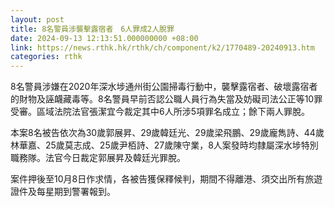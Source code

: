 ```yaml
---
layout: post
title: 8名警員涉襲擊露宿者　6人罪成2人脫罪
date: 2024-09-13 12:13:51.000000000 +08:00
link: https://news.rthk.hk/rthk/ch/component/k2/1770489-20240913.htm
categories: rthk
---
```


8名警員涉嫌在2020年深水埗通州街公園掃毒行動中，襲擊露宿者、破壞露宿者的財物及誣衊藏毒等。8名警員早前否認公職人員行為失當及妨礙司法公正等10罪受審。區域法院法官張潔宜今裁定其中6人所涉5項罪名成立；餘下兩人罪脫。

本案8名被告依次為30歲郭展昇、29歲韓廷光、29歲梁飛鵬、29歲龐雋詩、44歲林華嘉、25歲莫志成、25歲尹栢詩、27歲陳守業，8人案發時均隸屬深水埗特別職務隊。法官今日裁定郭展昇及韓廷光罪脫。

案件押後至10月8日作求情，各被告獲保釋候判，期間不得離港、須交出所有旅遊證件及每星期到警署報到。
